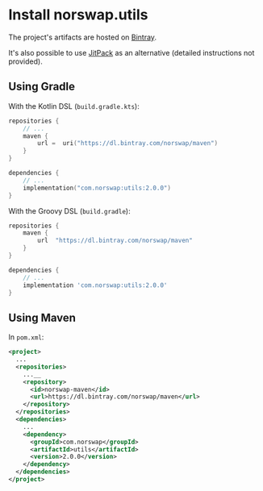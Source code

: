 # Install norswap.utils

The project's artifacts are hosted on [Bintray].

It's also possible to use [JitPack] as an alternative (detailed instructions not provided).

[Bintray]: https://bintray.com/norswap/maven/utils
[JitPack]: https://jitpack.io/#norswap/utils

## Using Gradle

With the Kotlin DSL (`build.gradle.kts`):

```kotlin
repositories {
    // ...
    maven {
        url =  uri("https://dl.bintray.com/norswap/maven")
    }
}

dependencies {
    // ...
    implementation("com.norswap:utils:2.0.0")
}
```

With the Groovy DSL (`build.gradle`):

```groovy
repositories {
    maven {
        url  "https://dl.bintray.com/norswap/maven"
    }
}

dependencies {
    // ...
    implementation 'com.norswap:utils:2.0.0'
}
```

## Using Maven

In `pom.xml`:

```xml
<project>
  ...
  <repositories>
    ...__
    <repository>
      <id>norswap-maven</id>
      <url>https://dl.bintray.com/norswap/maven</url>
    </repository>
  </repositories>
  <dependencies>
    ...
    <dependency>
      <groupId>com.norswap</groupId>
      <artifactId>utils</artifactId>
      <version>2.0.0</version>
    </dependency>  
  </dependencies>
</project>
```